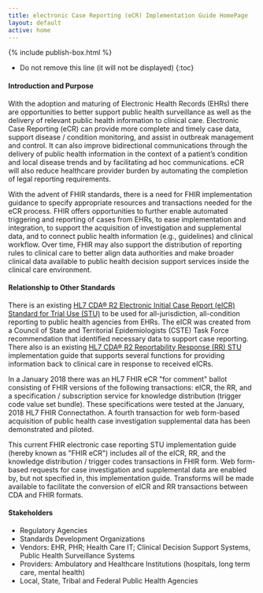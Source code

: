```yaml
---
title: electronic Case Reporting (eCR) Implementation Guide HomePage
layout: default
active: home
---
```


{% include publish-box.html %}

<!-- { :.no_toc } -->

<!-- TOC  the css styling for this is \pages\assets\css\project.css under 'markdown-toc'-->

* Do not remove this line (it will not be displayed)
{:toc}

<!-- end TOC -->


#### Introduction and Purpose

With the adoption and maturing of Electronic Health Records (EHRs) there are opportunities to better support public health surveillance as well as the delivery of relevant public health information to clinical care.
Electronic Case Reporting (eCR) can provide more complete and timely case data, support disease / condition monitoring, and assist in outbreak management and control.
It can also improve bidirectional communications through the delivery of public health information in the context of a patient’s condition and local disease trends and by facilitating ad hoc communications.
eCR will also reduce healthcare provider burden by automating the completion of legal reporting requirements.

With the advent of FHIR standards, there is a need for FHIR implementation guidance to specify appropriate resources and transactions needed for the eCR process.
FHIR offers opportunities to further enable automated triggering and reporting of cases from EHRs, to ease implementation and integration, to support the acquisition of investigation and supplemental data, and to connect public health information (e.g., guidelines) and clinical workflow.
Over time, FHIR may also support the distribution of reporting rules to clinical care to better align data authorities and make broader clinical data available to public health decision support services inside the clinical care environment.
 
#### Relationship to Other Standards

There is an existing <a href="http://www.hl7.org/implement/standards/product_brief.cfm?product_id=436">HL7 CDA® R2 Electronic Initial Case Report (eICR) Standard for Trial Use (STU)</a> to be used for all-jurisdiction, all-condition reporting to public health agencies from EHRs.
The eICR was created from a Council of State and Territorial Epidemiologists (CSTE) Task Force recommendation that identified necessary data to support case reporting.
There also is an existing <a href="http://www.hl7.org/implement/standards/product_brief.cfm?product_id=470">HL7 CDA® R2 Reportability Response (RR) STU</a> implementation guide that supports several functions for providing information back to clinical care in response to received eICRs.

In a January 2018 there was an HL7 FHIR eCR "for comment" ballot consisting of FHIR versions of the following transactions: eICR, the RR, and a specification / subscription service for knowledge distribution (trigger code value set bundle).
These specifications were tested at the January, 2018 HL7 FHIR Connectathon.  A fourth transaction for web form-based acquisition of public health case investigation supplemental data has been demonstrated and piloted.

This current FHIR electronic case reporting STU implementation guide (hereby known as "FHIR eCR") includes all of the eICR, RR, and the knowledge distribution / trigger codes transactions in FHIR form.
Web form-based requests for case investigation and supplemental data are enabled by, but not specified in, this implementation guide.
Transforms will be made available to facilitate the conversion of eICR and RR transactions between CDA and FHIR formats.

#### Stakeholders
- Regulatory Agencies
- Standards Development Organizations
- Vendors: EHR, PHR; Health Care IT; Clinical Decision Support Systems, Public Health Surveillance Systems
- Providers: Ambulatory and Healthcare Institutions (hospitals, long term care,  mental health)
- Local, State, Tribal and Federal Public Health Agencies


